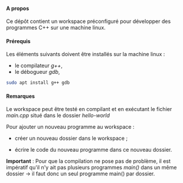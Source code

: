 #### A propos

Ce dépôt contient un workspace préconfiguré pour développer des programmes C++ sur une machine linux.



#### Prérequis

Les éléments suivants doivent être installés sur la machine linux :

- le compilateur *g++*,
- le débogueur *gdb*,

```bash
sudo apt install g++ gdb
```

#### Remarques

Le workspace peut être testé en compilant et en exécutant le fichier *main.cpp* situé dans le dossier *hello-world*

Pour ajouter un nouveau programme au workspace :

- créer un nouveau dossier dans le workspace ;

- écrire le code du nouveau programme dans ce nouveau dossier. 

**Important** : Pour que la compilation ne pose pas de problème, il est impératif qu'il n'y ait pas plusieurs programmes *main()* dans un même dossier &rarr; il faut donc un seul programme main() par dossier.
